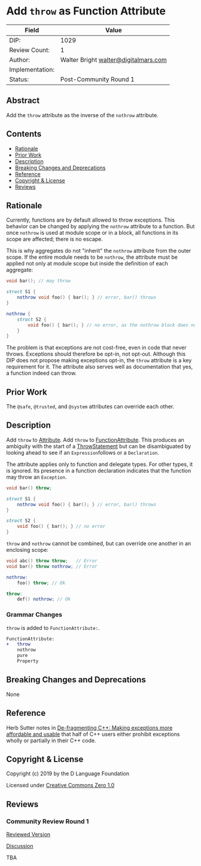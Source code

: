 # Add `throw` as Function Attribute

| Field           | Value                                                           |
|-----------------|-----------------------------------------------------------------|
| DIP:            | 1029                                                            |
| Review Count:   | 1                                                               |
| Author:         | Walter Bright walter@digitalmars.com                            |
| Implementation: |                                                                 |
| Status:         | Post-Community Round 1                                          |

## Abstract
Add the `throw` attribute as the inverse of the `nothrow` attribute.

## Contents
* [Rationale](#rationale)
* [Prior Work](#prior-work)
* [Description](#description)
* [Breaking Changes and Deprecations](#breaking-changes-and-deprecations)
* [Reference](#reference)
* [Copyright & License](#copyright--license)
* [Reviews](#reviews)

## Rationale
Currently, functions are by default allowed to throw exceptions. This behavior can be changed
by applying the `nothrow` attribute to a function. But once `nothrow` is used at module scope
or in a block, all functions in its scope are affected; there is no escape.

This is why aggregates do not "inherit" the `nothrow` attribute from the outer scope.
If the entire module needs to be `nothrow`, the attribute must be applied not only at module
scope but inside the definition of each aggregate:

```d
void bar(); // may throw

struct S1 {
    nothrow void foo() { bar(); } // error, bar() throws
}

nothrow {
    struct S2 {
        void foo() { bar(); } // no error, as the nothrow block does not apply
    }
}
```

The problem is that exceptions are not cost-free, even in code that never throws. Exceptions
should therefore be opt-in, not opt-out. Although this DIP does not propose making exceptions
opt-in, the `throw` attribute is a key requirement for it. The attribute also serves
well as documentation that yes, a function indeed can throw.

## Prior Work
The `@safe`, `@trusted`, and `@system` attributes can override each other.

## Description
Add `throw` to [Attribute](https://dlang.org/spec/attribute.html#Attribute).
Add `throw` to [FunctionAttribute](https://dlang.org/spec/function.html#FunctionAttribute).
This produces an ambiguity with the start of a
[ThrowStatement](https://dlang.org/spec/statement.html#throw-statement)
but can be disambiguated by looking ahead to see if an `Expression`follows or a `Declaration`.

The attribute applies only to function and delegate types. For other types, it is ignored.
Its presence in a function declaration indicates that the function may throw an `Exception`.

```d
void bar() throw;

struct S1 {
    nothrow void foo() { bar(); } // error, bar() throws
}

struct S2 {
    void foo() { bar(); } // no error
}
```

`throw` and `nothrow` cannot be combined, but can override one another in an enclosing scope:

```d
void abc() throw throw;   // Error
void bar() throw nothrow; // Error

nothrow:
    foo() throw; // Ok

throw:
    def() nothrow; // Ok
```

### Grammar Changes
`throw` is added to `FunctionAttribute:`.

```diff
FunctionAttribute:
+   throw
    nothrow
    pure
    Property
```

## Breaking Changes and Deprecations
None

## Reference
Herb Sutter notes in
[De-fragmenting C++: Making exceptions more affordable and usable](https://www.youtube.com/watch?v=os7cqJ5qlzo)
that half of C++ users either prohibit exceptions wholly or partially in their C++ code.

## Copyright & License
Copyright (c) 2019 by the D Language Foundation

Licensed under [Creative Commons Zero 1.0](https://creativecommons.org/publicdomain/zero/1.0/legalcode.txt)

## Reviews

### Community Review Round 1

[Reviewed Version](https://github.com/dlang/DIPs/blob/8c48c98a0495f73db9a2d5c4aef502b9febe9673/DIPs/DIP1029.md)

[Discussion](https://forum.dlang.org/post/sbdrybtyfkxfhxxjgqco@forum.dlang.org)

TBA